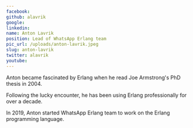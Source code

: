 ```yaml
---
facebook: 
github: alavrik
google: 
linkedin: 
name: Anton Lavrik
position: Lead of WhatsApp Erlang team
pic_url: /uploads/anton-lavrik.jpeg
slug: anton-lavrik
twitter: alavrik
youtube: 
---
```

<p>Anton became fascinated by Erlang when he read Joe Armstrong&#39;s PhD thesis in 2004.</p>

<p>Following the lucky encounter, he has been using Erlang professionally for over a decade.</p>

<p>In 2019, Anton started WhatsApp Erlang team to work on the Erlang programming language.</p>

<h3>&nbsp;</h3>
